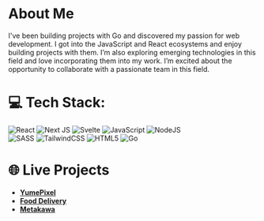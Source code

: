 # About Me
I've been building projects with Go and discovered my passion for web development. I got into the JavaScript and React ecosystems and enjoy building projects with them. I’m also exploring emerging technologies in this field and love incorporating them into my work. I’m excited about the opportunity to collaborate with a passionate team in this field.

# 💻 Tech Stack:
![React](https://img.shields.io/badge/react-%2320232a.svg?style=for-the-badge&logo=react&logoColor=%2361DAFB) 
![Next JS](https://img.shields.io/badge/Next-black?style=for-the-badge&logo=next.js&logoColor=white)
![Svelte](https://img.shields.io/badge/svelte-%23f1413d.svg?style=for-the-badge&logo=svelte&logoColor=white) 
![JavaScript](https://img.shields.io/badge/javascript-%23323330.svg?style=for-the-badge&logo=javascript&logoColor=%23F7DF1E) 
![NodeJS](https://img.shields.io/badge/node.js-6DA55F?style=for-the-badge&logo=node.js&logoColor=white) 
<br/>
![SASS](https://img.shields.io/badge/SASS-hotpink.svg?style=for-the-badge&logo=SASS&logoColor=white)
![TailwindCSS](https://img.shields.io/badge/tailwindcss-%2338B2AC.svg?style=for-the-badge&logo=tailwind-css&logoColor=white) 
![HTML5](https://img.shields.io/badge/html5-%23E34F26.svg?style=for-the-badge&logo=html5&logoColor=white) 
![Go](https://img.shields.io/badge/go-%2300ADD8.svg?style=for-the-badge&logo=go&logoColor=white)


# 🌐 Live Projects
- [**YumePixel**](https://yumepixel.vercel.app/)
- [**Food Delivery**](https://food-delivery-site-nextjs.vercel.app/)
- [**Metakawa**](https://metakawa.vercel.app/)





